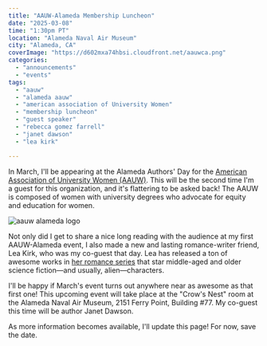 ```yaml
---
title: "AAUW-Alameda Membership Luncheon"
date: "2025-03-08"
time: "1:30pm PT"
location: "Alameda Naval Air Museum"
city: "Alameda, CA"
coverImage: "https://d602mxa74hbsi.cloudfront.net/aauwca.png"
categories:
  - "announcements"
  - "events"
tags:
  - "aauw"
  - "alameda aauw"
  - "american association of University Women"
  - "membership luncheon"
  - "guest speaker"
  - "rebecca gomez farrell"
  - "janet dawson"
  - "lea kirk"

---
```


In March, I'll be appearing at the Alameda Authors' Day for the [American Association of University Women (AAUW)](https://alameda-ca.aauw.net/). This will be the second time I'm a guest for this organization, and it's flattering to be asked back! The AAUW is composed of women with university degrees who advocate for equity and education for women.

![aauw alameda logo](https://d602mxa74hbsi.cloudfront.net/aauwca.png)

Not only did I get to share a nice long reading with the audience at my first AAUW-Alameda event, I also made a new and lasting romance-writer friend, Lea Kirk, who was my co-guest that day. Lea has released a ton of awesome works in [her romance series](https://www.leakirk.com/my-books.html) that star middle-aged and older science fiction—and usually, alien—characters.

I'll be happy if March's event turns out anywhere near as awesome as that first one! This upcoming event will take place at the "Crow's Nest" room at the Alameda Naval Air Museum, 2151 Ferry Point, Building #77. My co-guest this time will be author Janet Dawson.

As more information becomes available, I'll update this page! For now, save the date.
